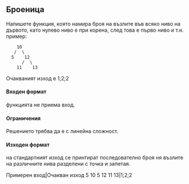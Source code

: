 ## Броеница

Напишете функция, която намира броя на възлите във всяко ниво на дървото, като нулево ниво е при корена, след това е първо ниво и т.н. пример:
```
    10
   /  \   
  5    12
      /  \
    11    13
```
Очакваният изход е 1;2;2

#### Входен формат

функцията не приема вход.

#### Ограничения

Решението трябва да е с линейна сложност.

#### Изходен формат

на стандартният изход се принтират последователно броя ня възлите на различните нива разделени с точка и запетая.

Примерен вход|Очакван изход
5 10 5 12 11 13|1;2;2
